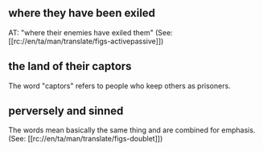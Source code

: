 ## where they have been exiled ##

AT: "where their enemies have exiled them" (See: [[rc://en/ta/man/translate/figs-activepassive]])

## the land of their captors ##

The word "captors" refers to people who keep others as prisoners.

## perversely and sinned ##

The words mean basically the same thing and are combined for emphasis. (See: [[rc://en/ta/man/translate/figs-doublet]])